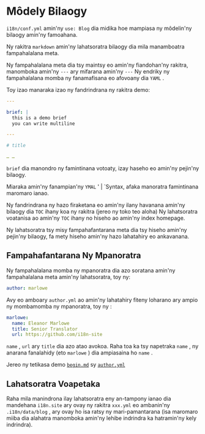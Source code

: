# Môdely Bilaogy

`i18n/conf.yml` amin'ny `use: Blog` dia midika hoe mampiasa ny môdelin'ny bilaogy amin'ny famoahana.

Ny rakitra `markdown` amin'ny lahatsoratra bilaogy dia mila manamboatra fampahalalana meta.

Ny fampahalalana meta dia tsy maintsy eo amin'ny fiandohan'ny rakitra, manomboka amin'ny `---` ary mifarana amin'ny `---` Ny endriky ny fampahalalana momba ny fanamafisana eo afovoany dia `YAML` .

Toy izao manaraka izao ny fandrindrana ny rakitra demo:

```yml
---

brief: |
  this is a demo brief
  you can write multiline

---

# title

… …
```

`brief` dia manondro ny famintinana votoaty, izay haseho eo amin'ny pejin'ny bilaogy.

Miaraka amin'ny fanampian'ny `YMAL` ' | `Syntax, afaka manoratra famintinana maromaro ianao.

Ny fandrindrana ny hazo firaketana eo amin'ny ilany havanana amin'ny bilaogy dia `TOC` ihany koa ny rakitra (jereo ny toko teo aloha) Ny lahatsoratra voatanisa ao amin'ny `TOC` ihany no hiseho ao amin'ny index homepage.

Ny lahatsoratra tsy misy fampahafantarana meta dia tsy hiseho amin'ny pejin'ny bilaogy, fa mety hiseho amin'ny hazo lahatahiry eo ankavanana.

## Fampahafantarana Ny Mpanoratra

Ny fampahalalana momba ny mpanoratra dia azo soratana amin'ny fampahalalana meta amin'ny lahatsoratra, toy ny:

```yml
author: marlowe
```

Avy eo amboary `author.yml` ao amin'ny lahatahiry fiteny loharano ary ampio ny mombamomba ny mpanoratra, toy ny :

```yml
marlowe:
  name: Eleanor Marlowe
  title: Senior Translator
  url: https://github.com/i18n-site
```

`name` , `url` ary `title` dia azo atao avokoa. Raha toa ka tsy napetraka `name` , ny anarana fanalahidy (eto `marlowe` ) dia ampiasaina ho `name` .

Jereo ny tetikasa demo [`begin.md`](https://github.com/i18n-site/demo.i18n.site/blob/main/en/blog/news/begin.md?plain=1) sy [`author.yml`](https://github.com/i18n-site/demo.i18n.site/blob/main/en/author.yml)

## Lahatsoratra Voapetaka

Raha mila manindrona ilay lahatsoratra eny an-tampony ianao dia mandehana `i18n.site` ary ovay ny rakitra `xxx.yml` eo ambanin'ny `.i18n/data/blog` , ary ovay ho isa ratsy ny mari-pamantarana (isa maromaro miiba dia alahatra manomboka amin'ny lehibe indrindra ka hatramin'ny kely indrindra).